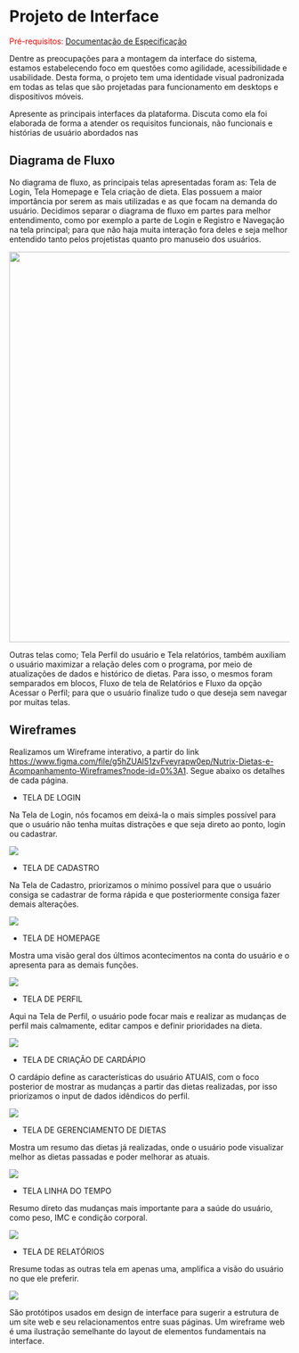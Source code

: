 
# Projeto de Interface

<span style="color:red">Pré-requisitos: <a href="2-Especificação do Projeto.md"> Documentação de Especificação</a></span>

Dentre as preocupações para a montagem da interface do sistema, estamos estabelecendo foco em questões como agilidade, acessibilidade e usabilidade. Desta forma, o projeto tem uma identidade visual padronizada em todas as telas que são projetadas para funcionamento em desktops e dispositivos móveis.

 Apresente as principais interfaces da plataforma. Discuta como ela foi elaborada de forma a atender os requisitos funcionais, não funcionais e histórias de usuário abordados nas 

## Diagrama de Fluxo

No diagrama de fluxo, as principais telas apresentadas foram as: Tela de Login, Tela Homepage e Tela criação de dieta. Elas possuem a maior importância por serem as mais utilizadas e as que focam na demanda do usuário. Decidimos separar o diagrama de fluxo em partes para melhor entendimento, como por exemplo a parte de Login e Registro e Navegação na tela principal; para que não haja muita interação fora deles e seja melhor entendido tanto pelos projetistas quanto pro manuseio dos usuários.

<img src="https://github.com/ICEI-PUC-Minas-PMV-ADS/pmv-ads-2022-2-e2-proj-int-t4-nutrix/blob/4cd8ca01c80b231c0a6aca665298ccaeab20dffd/docs/img/Diagrama%20de%20Fluxo.jpg" width="1000" height="700" />

Outras telas como; Tela Perfil do usuário e Tela relatórios, também auxiliam o usuário maximizar a relação deles com o programa, por meio de atualizações de dados e histórico de dietas. Para isso, o mesmos foram semparados em blocos, Fluxo de tela de Relatórios e Fluxo da opção Acessar o Perfil; para que o usuário finalize tudo o que deseja sem navegar por muitas telas.

## Wireframes

Realizamos um Wireframe interativo, a partir do link https://www.figma.com/file/g5hZUAl51zvFveyrapw0ep/Nutrix-Dietas-e-Acompanhamento-Wireframes?node-id=0%3A1. Segue abaixo os detalhes de cada página.

 - TELA DE LOGIN

Na Tela de Login, nós focamos em deixá-la o mais simples possível para que o usuário não tenha muitas distrações e que seja direto ao ponto, login ou cadastrar.

<img src="https://github.com/ICEI-PUC-Minas-PMV-ADS/pmv-ads-2022-2-e2-proj-int-t4-nutrix/blob/43c4cdd136ebbcce7a7ad9953c53b5900ee50a20/docs/img/Login.jpg"/>

 - TELA DE CADASTRO

Na Tela de Cadastro, priorizamos o mínimo possível para que o usuário consiga se cadastrar de forma rápida e que posteriormente consiga fazer demais alterações.

<img src="https://github.com/ICEI-PUC-Minas-PMV-ADS/pmv-ads-2022-2-e2-proj-int-t4-nutrix/blob/43c4cdd136ebbcce7a7ad9953c53b5900ee50a20/docs/img/Cadastro.jpg"/>

 - TELA DE HOMEPAGE

Mostra uma visão geral dos últimos acontecimentos na conta do usuário e o apresenta para as demais funções.

<img src="https://github.com/ICEI-PUC-Minas-PMV-ADS/pmv-ads-2022-2-e2-proj-int-t4-nutrix/blob/8ea1d10d46ed4a6a0f652c23160c611b86210d36/docs/img/Homepage.jpg"/>

 - TELA DE PERFIL

Aqui na Tela de Perfil, o usuário pode focar mais e realizar as mudanças de perfil mais calmamente, editar campos e definir prioridades na dieta.

<img src="https://github.com/ICEI-PUC-Minas-PMV-ADS/pmv-ads-2022-2-e2-proj-int-t4-nutrix/blob/8ea1d10d46ed4a6a0f652c23160c611b86210d36/docs/img/Editar%20Perfil.jpg"/>

 - TELA DE CRIAÇÃO DE CARDÁPIO

O cardápio define as características do usuário ATUAIS, com o foco posterior de mostrar as mudanças a partir das dietas realizadas, por isso priorizamos o input de dados idêndicos do perfil.

<img src="https://github.com/ICEI-PUC-Minas-PMV-ADS/pmv-ads-2022-2-e2-proj-int-t4-nutrix/blob/8ea1d10d46ed4a6a0f652c23160c611b86210d36/docs/img/Cria%C3%A7%C3%A3o%20de%20Card%C3%A1pio.jpg"/>

 - TELA DE GERENCIAMENTO DE DIETAS

Mostra um resumo das dietas já realizadas, onde o usuário pode visualizar melhor as dietas passadas e poder melhorar as atuais.

<img src="https://github.com/ICEI-PUC-Minas-PMV-ADS/pmv-ads-2022-2-e2-proj-int-t4-nutrix/blob/8ea1d10d46ed4a6a0f652c23160c611b86210d36/docs/img/Gerenciamento%20de%20Dietas.jpg"/>

 - TELA LINHA DO TEMPO

Resumo direto das mudanças mais importante para a saúde do usuário, como peso, IMC e condição corporal.

<img src="https://github.com/ICEI-PUC-Minas-PMV-ADS/pmv-ads-2022-2-e2-proj-int-t4-nutrix/blob/8ea1d10d46ed4a6a0f652c23160c611b86210d36/docs/img/Linha%20do%20Tempo.jpg"/>

 - TELA DE RELATÓRIOS

Rresume todas as outras tela em apenas uma, amplifica a visão do usuário no que ele preferir.

<img src="https://github.com/ICEI-PUC-Minas-PMV-ADS/pmv-ads-2022-2-e2-proj-int-t4-nutrix/blob/8ea1d10d46ed4a6a0f652c23160c611b86210d36/docs/img/Relat%C3%B3rios.jpg"/>

São protótipos usados em design de interface para sugerir a estrutura de um site web e seu relacionamentos entre suas páginas. Um wireframe web é uma ilustração semelhante do layout de elementos fundamentais na interface.
